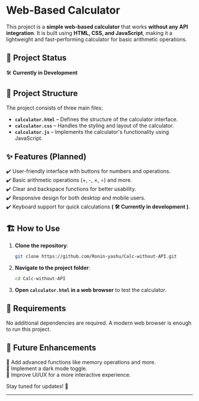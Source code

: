 # Web-Based Calculator  

This project is a **simple web-based calculator** that works **without any API integration**. It is built using **HTML, CSS, and JavaScript**, making it a lightweight and fast-performing calculator for basic arithmetic operations.  

## 🚀 Project Status  
🛠️ **Currently in Development**  

## 📁 Project Structure  
The project consists of three main files:  
- **`calculator.html`** – Defines the structure of the calculator interface.  
- **`calculator.css`** – Handles the styling and layout of the calculator.  
- **`calculator.js`** – Implements the calculator's functionality using JavaScript.  

## ✨ Features (Planned)  
✔️ User-friendly interface with buttons for numbers and operations.  
✔️ Basic arithmetic operations (+, -, ×, ÷) and more.  
✔️ Clear and backspace functions for better usability.  
✔️ Responsive design for both desktop and mobile users.  
✔️ Keyboard support for quick calculations **( 🛠️ Currently in development )**.  

## 🏗️ How to Use  
1. **Clone the repository**:  
   ```bash
   git clone https://github.com/Ronin-yashu/Calc-without-API.git
   ```  
2. **Navigate to the project folder**:  
   ```bash
   cd Calc-without-API
   ```  
3. **Open `calculator.html` in a web browser** to test the calculator.  

## 📌 Requirements  
No additional dependencies are required. A modern web browser is enough to run this project.  

## 📢 Future Enhancements  
🔹 Add advanced functions like memory operations and more.  
🔹 Implement a dark mode toggle.  
🔹 Improve UI/UX for a more interactive experience.  

Stay tuned for updates! 🎯  

---
